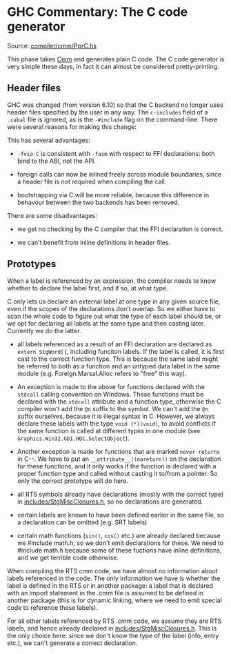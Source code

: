 # GHC Commentary: The C code generator



Source: [compiler/cmm/PprC.hs](/trac/ghc/browser/ghc/compiler/cmm/PprC.hs)



This phase takes [Cmm](commentary/compiler/cmm-type) and generates plain C code.  The C code generator is very simple these days, in fact it can almost be considered pretty-printing.


## Header files



GHC was changed (from version 6.10) so that the C backend no longer uses header files specified by the user in any way.  The `c-includes` field of a `.cabal` file is ignored, as is the `-#include` flag on the command-line.  There were several reasons for making this change:



This has several advantages:
  


- `-fvia-C` is consistent with `-fasm` with respect to FFI declarations:
  both bind to the ABI, not the API.


  


- foreign calls can now be inlined freely across module boundaries, since
  a header file is not required when compiling the call.


  


- bootstrapping via C will be more reliable, because this difference
  in behavour between the two backends has been removed.


  
There are some disadvantages:
  


- we get no checking by the C compiler that the FFI declaration
  is correct.

- we can't benefit from inline definitions in header files.


  


## Prototypes



When a label is referenced by an expression, the compiler needs to
know whether to declare the label first, and if so, at what type.



C only lets us declare an external label at one
type in any given source file, even if the scopes of the
declarations don't overlap.  So we either have to scan the whole code to figure out what the type of each label should be, or we opt for declaring all labels at the same type and then casting later.  Currently we do the latter.


- all labels referenced as a result of an FFI declaration
  are declared as `extern StgWord[]`, including funciton labels.
  If the label is called, it is first cast to the correct
  function type.  This is because the same label might be
  referred to both as a function and an untyped data label in
  the same module (e.g. Foreign.Marsal.Alloc refers to "free"
  this way).  

- An exception is made to the above for functions declared with
  the `stdcall` calling convention on Windows.  These functions must
  be declared with the `stdcall` attribute and a function type,
  otherwise the C compiler won't add the `@n` suffix to the symbol.
  We can't add the `@n` suffix ourselves, because it is illegal
  syntax in C.  However, we always declare these labels with the
  type `void (*)(void)`, to avoid conflicts if the same function
  is called at different types in one module (see `Graphics.Win32.GDI.HDC.SelectObject`).

- Another exception is made for functions that are marked `never returns` in C--.  We
  have to put an `__attribute__((noreturn))` on the declaration for these functions,
  and it only works if the function is declared with a proper function type and
  called without casting it to/from a pointer.  So only the correct prototype
  will do here.

- all RTS symbols already have declarations (mostly with the correct
  type) in [includes/StgMiscClosures.h](/trac/ghc/browser/ghc/includes/StgMiscClosures.h), so no declarations are generated.

- certain labels are known to have been defined earlier in the same file,
  so a declaration can be omitted (e.g. SRT labels)

- certain math functions (`sin()`, `cos()` etc.) are already declared because
  we \#include math.h, so we don't emit declarations for these.  We need
  to \#include math.h because some of these fuctions have inline
  definitions, and we get terrible code otherwise.


When compiling the RTS cmm code, we have almost no information about
labels referenced in the code.  The only information we have is
whether the label is defined in the RTS or in another package: a label
that is declared with an import statement in the .cmm file is assumed
to be defined in another package (this is for dynamic linking, where
we need to emit special code to reference these labels).



For all other labels referenced by RTS .cmm code, we assume they are
RTS labels, and hence already declared in [includes/StgMiscClosures.h](/trac/ghc/browser/ghc/includes/StgMiscClosures.h).  This is
the only choice here: since we don't know the type of the label (info,
entry etc.), we can't generate a correct declaration.


